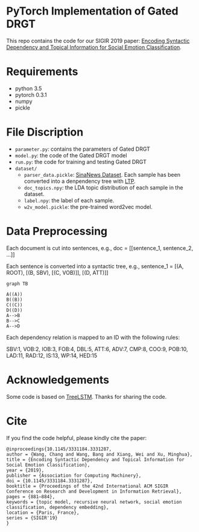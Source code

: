 # PyTorch Implementation of Gated DRGT

This repo contains the code for our SIGIR 2019 paper: [Encoding Syntactic Dependency and Topical Information for Social Emotion Classification](https://dl.acm.org/doi/10.1145/3331184.3331287).

# Requirements

- python 3.5
- pytorch 0.3.1
- numpy
- pickle

# File Discription

- `parameter.py`: contains the parameters of Gated DRGT
- `model.py`: the code of the Gated DRGT model
- `run.py`: the code for training and testing Gated DRGT
- `dataset/`
  - `parser_data.pickle`: [SinaNews Dataset](https://ieeexplore.ieee.org/document/7904683). Each sample has been converted into a denpendency tree with [LTP](https://github.com/HIT-SCIR/ltp).
  - `doc_topics.npy`: the LDA topic distribution of each sample in the dataset.
  - `label.npy`: the label of each sample.
  - `w2v_model.pickle`: the pre-trained word2vec model.

# Data Preprocessing

Each document is cut into sentences, e.g., doc = [[sentence_1, sentence_2, ...]]

Each sentence is converted into a syntactic tree, e.g., sentence_1 = [(A, ROOT), [(B, SBV), [(C, VOB)]], [(D, ATT)]]

```mermaid
graph TB

A((A))
B((B))
C((C))
D((D))
A-->B
B-->C
A-->D
```

Each dependency relation is mapped to an ID with the following rules:

SBV:1, VOB:2, IOB:3, FOB:4, DBL:5, ATT:6, ADV:7, CMP:8, COO:9, POB:10, LAD:11, RAD:12, IS:13, WP:14, HED:15


# Acknowledgements

Some code is based on [TreeLSTM](https://github.com/Kailianghu/Tree-LSTM). Thanks for sharing the code.

# Cite
  
If you find the code helpful, please kindly cite the paper:
```
@inproceedings{10.1145/3331184.3331287,
author = {Wang, Chang and Wang, Bang and Xiang, Wei and Xu, Minghua},
title = {Encoding Syntactic Dependency and Topical Information for Social Emotion Classification},
year = {2019},
publisher = {Association for Computing Machinery},
doi = {10.1145/3331184.3331287},
booktitle = {Proceedings of the 42nd International ACM SIGIR Conference on Research and Development in Information Retrieval},
pages = {881–884},
keywords = {topic model, recursive neural network, social emotion classification, dependency embedding},
location = {Paris, France},
series = {SIGIR'19}
}
```